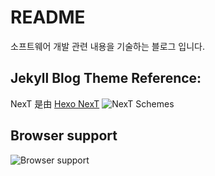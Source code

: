 # README
소프트웨어 개발 관련 내용을 기술하는 블로그 입니다.


## Jekyll Blog Theme Reference: 
NexT 是由 [Hexo NexT](https://github.com/iissnan/hexo-theme-next)
![NexT Schemes](http://iissnan.com/nexus/next/next-schemes.jpg)


## Browser support
![Browser support](http://iissnan.com/nexus/next/browser-support.png)



